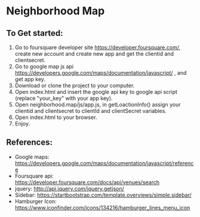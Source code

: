 # Neighborhood Map
## To Get started:

1. Go to foursquare developer site https://developer.foursquare.com/, create new account and create new app and get the clientid and clientsecret.
2. Go to google map js api https://developers.google.com/maps/documentation/javascript/ , and get app key.
3. Download or clone the project to your computer.
4. Open index.html and insert the google api key to
google api script (replace "your_key" with your app key).
5. Open neighborhood.map/js/app.js, in  getLoactionInfo() assign your clientid and clientsecret to clientId and clientSecret variables.
6. Open index.html to your browser.
7. Enjoy.

## References:
- Google maps: https://developers.google.com/maps/documentation/javascript/reference
- Foursquare api: https://developer.foursquare.com/docs/api/venues/search
- jquery: http://api.jquery.com/jquery.getjson/
- Sidebar: https://startbootstrap.com/template.overviews/simple.sidebar/
- Hamburger Icon: https://www.iconfinder.com/icons/134216/hamburger_lines_menu_icon
